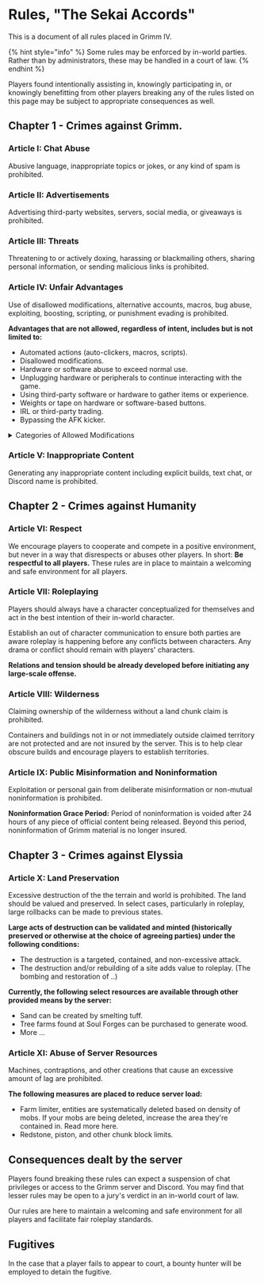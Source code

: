 # Rules, "The Sekai Accords"

This is a document of all rules placed in Grimm IV.

{% hint style="info" %}
Some rules may be enforced by in-world parties. Rather than by administrators, these may be handled in a court of law.
{% endhint %}

Players found intentionally assisting in, knowingly participating in, or knowingly benefitting from other players breaking any of the rules listed on this page may be subject to appropriate consequences as well.

## Chapter 1 - Crimes against Grimm.

### Article I: Chat Abuse

Abusive language, inappropriate topics or jokes, or any kind of spam is prohibited.

### Article II: Advertisements

Advertising third-party websites, servers, social media, or giveaways is prohibited.

### Article III: Threats

Threatening to or actively doxing, harassing or blackmailing others, sharing personal information, or sending malicious links is prohibited.

### Article IV: Unfair Advantages

Use of disallowed modifications, alternative accounts, macros, bug abuse, exploiting, boosting, scripting, or punishment evading is prohibited.

**Advantages that are not allowed, regardless of intent, includes but is not limited to:**

* Automated actions (auto-clickers, macros, scripts).
* Disallowed modifications.
* Hardware or software abuse to exceed normal use.
* Unplugging hardware or peripherals to continue interacting with the game.
* Using third-party software or hardware to gather items or experience.
* Weights or tape on hardware or software-based buttons.
* IRL or third-party trading.
* Bypassing the AFK kicker.

<details>

<summary>Categories of Allowed Modifications</summary>

Provided below is a list of the categories of modifications we permit on the server, along with an explanation of what each of these categories does and does not include and permit. If a modification does not fit into one of these categories, it should be assumed that it is disallowed by default.

### Client Performance Improvement Modifications

Modifications that simply seek to improve the performance of the Minecraft client without making changes to the game itself, such as those which improve the FPS of the Minecraft client.

### Aesthetic Modifications

Modifications that change only the look and feel of the game without modifying gameplay, such as standard shader modifications or even resource packs. However, these **must not** change the properties of blocks (e.g. make non-transparent blocks transparent) or change the player's perspective (e.g. allowing them to see around or over objects they normally wouldn't be able to).

### **C**osmetic HUD Modifications

Modifications that alter the look and feel of the in-game head-up display (HUD), without adding extra information which would normally be unavailable to the player. For example, HUDs adding armor and status effects, which are available to the player in their inventory screen, are permitted, while mini-maps, other player health/armor indicators, player distance/range, etc. are not.

### Brightness & Gamma Adjustment Modifications

Modifications that alter the brightness and gamma settings of the Minecraft client, allowing you to see in darker areas that would normally be too dark to see in.

_****_

</details>

### Article V: Inappropriate Content

Generating any inappropriate content including explicit builds, text chat, or Discord name is prohibited.



## Chapter 2 - Crimes against Humanity

### Article VI: Respect

We encourage players to cooperate and compete in a positive environment, but never in a way that disrespects or abuses other players. In short: **Be respectful to all players.** These rules are in place to maintain a welcoming and safe environment for all players.

### Article VII: Roleplaying

Players should always have a character conceptualized for themselves and act in the best intention of their in-world character.

Establish an out of character communication to ensure both parties are aware roleplay is happening before any conflicts between characters. Any drama or conflict should remain with players' characters.

**Relations and tension should be already developed before initiating any large-scale offense.**&#x20;

### Article VIII: Wilderness

Claiming ownership of the wilderness without a land chunk claim is prohibited.

Containers and buildings not in or not immediately outside claimed territory are not protected and are not insured by the server. This is to help clear obscure builds and encourage players to establish territories.

### Article IX: Public Misinformation and Noninformation

Exploitation or personal gain from deliberate misinformation or non-mutual noninformation is prohibited.

**Noninformation Grace Period:** Period of noninformation is voided after 24 hours of any piece of official content being released. Beyond this period, noninformation of Grimm material is no longer insured.

## Chapter 3 - Crimes against Elyssia

### Article X: Land Preservation

Excessive destruction of the the terrain and world is prohibited. The land should be valued and preserved. In select cases, particularly in roleplay, large rollbacks can be made to previous states.&#x20;

**Large acts of destruction can be validated and minted (historically preserved or otherwise at the choice of agreeing parties) under the following conditions:**&#x20;

* The destruction is a targeted, contained, and non-excessive attack.
* The destruction and/or rebuilding of a site adds value to roleplay. (The bombing and restoration of ..)

**Currently, the following select resources are available through other provided means by the server:**

* Sand can be created by smelting tuff.
* Tree farms found at Soul Forges can be purchased to generate wood.
* More ...

### Article XI: Abuse of Server Resources

Machines, contraptions, and other creations that cause an excessive amount of lag are prohibited.

**The following measures are placed to reduce server load:**

* Farm limiter, entities are systematically deleted based on density of mobs. If your mobs are being deleted, increase the area they're contained in. Read more here.
* Redstone, piston, and other chunk block limits.

## Consequences dealt by the server

Players found breaking these rules can expect a suspension of chat privileges or access to the Grimm server and Discord. You may find that lesser rules may be open to a jury's verdict in an in-world court of law.

Our rules are here to maintain a welcoming and safe environment for all players and facilitate fair roleplay standards.

## Fugitives

In the case that a player fails to appear to court, a bounty hunter will be employed to detain the fugitive.

